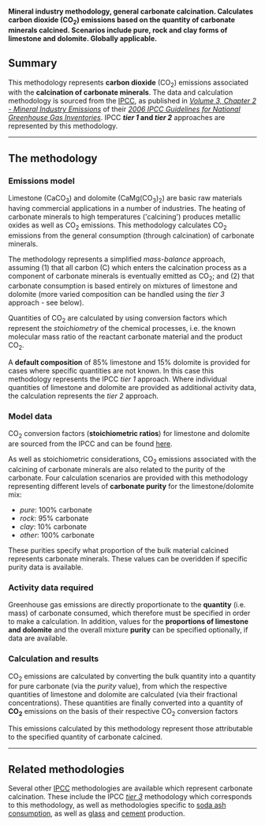 **Mineral industry methodology, general carbonate calcination.
Calculates carbon dioxide (CO<sub>2</sub>) emissions based on the quantity of
carbonate minerals calcined. Scenarios include pure, rock and clay forms
of limestone and dolomite. Globally applicable.**

## Summary

This methodology represents **carbon dioxide** (CO<sub>2</sub>) emissions
associated with the **calcination of carbonate minerals**. The data and
calculation methodology is sourced from the [IPCC](IPCC), as published
in *[Volume 3, Chapter 2 - Mineral Industry
Emissions](http://www.ipcc-nggip.iges.or.jp/public/2006gl/pdf/3_Volume3/V3_2_Ch2_Mineral_Industry.pdf)*
of their *[2006 IPCC Guidelines for National Greenhouse Gas
Inventories](http://www.ipcc-nggip.iges.or.jp/public/2006gl/index.html)*.
IPCC ***tier 1* and *tier 2*** approaches are represented by this
methodology.

-----

## The methodology

### Emissions model

Limestone (CaCO<sub>3</sub>) and dolomite (CaMg(CO<sub>3</sub>)<sub>2</sub>) are basic raw
materials having commercial applications in a number of industries. The
heating of carbonate minerals to high temperatures ('calcining')
produces metallic oxides as well as CO<sub>2</sub> emissions. This methodology
calculates CO<sub>2</sub> emissions from the general consumption (through
calcination) of carbonate minerals.

The methodology represents a simplified *mass-balance* approach,
assuming (1) that all carbon (C) which enters the calcination process as
a component of carbonate minerals is eventually emitted as CO<sub>2</sub>; and
(2) that carbonate consumption is based entirely on mixtures of
limestone and dolomite (more varied composition can be handled using the
*tier 3* approach - see below).

Quantities of CO<sub>2</sub> are calculated by using conversion factors which
represent the *stoichiometry* of the chemical processes, i.e. the known
molecular mass ratio of the reactant carbonate material and the product
CO<sub>2</sub>.

A **default composition** of 85% limestone and 15% dolomite is provided
for cases where specific quantities are not known. In this case this
methodology represents the IPCC *tier 1* approach. Where individual
quantities of limestone and dolomite are provided as additional activity
data, the calculation represents the *tier 2* approach.

### Model data

CO<sub>2</sub> conversion factors (**stoichiometric ratios**) for limestone and
dolomite are sourced from the IPCC and can be found
[here](Stoichiometries_ratios).

As well as stoichiometric considerations, CO<sub>2</sub> emissions associated
with the calcining of carbonate minerals are also related to the purity
of the carbonate. Four calculation scenarios are provided with this
methodology representing different levels of **carbonate purity** for
the limestone/dolomite mix:

  - *pure*: 100% carbonate
  - *rock*: 95% carbonate
  - *clay*: 10% carbonate
  - *other*: 100% carbonate

These purities specify what proportion of the bulk material calcined
represents carbonate minerals. These values can be overidden if specific
purity data is available.

### Activity data required

Greenhouse gas emissions are directly proportionate to the **quantity**
(i.e. mass) of carbonate consumed, which therefore must be specified in
order to make a calculation. In addition, values for the **proportions
of limestone and dolomite** and the overall mixture **purity** can be
specified optionally, if data are available.

### Calculation and results

CO<sub>2</sub> emissions are calculated by converting the bulk quantity into a
quantity for pure carbonate (via the *purity* value), from which the
respective quantities of limestone and dolomite are calculated (via
their fractional concentrations). These quantities are finally converted
into a quantity of **CO<sub>2</sub>** emissions on the basis of their
respective CO<sub>2</sub> conversion factors

This emissions calculated by this methodology represent those
attributable to the specified quantity of carbonate calcined.

-----

## Related methodologies

Several other [IPCC](IPCC) methodologies are available which represent
carbonate calcination. These include the IPCC
*[tier 3](Specific_carbonate_consumption)* methodology which corresponds
to this methodology, as well as methodologies specific to [soda ash
consumption](Aluminium_soda_ash), as well as
[glass](Glass_production_carbonate_methodology) and
[cement](IPCC_cement_production_based_on_carbonate_inputs) production.
